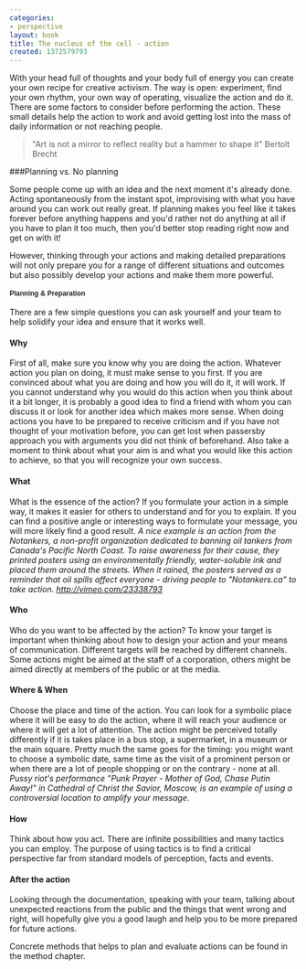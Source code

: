 ```yaml
---
categories:
- perspective
layout: book
title: The nucleus of the cell - action
created: 1372579793
---
```


With your head full of thoughts and your body full of energy you can create your own recipe for creative activism. The way is open: experiment, find your own rhythm, your own way of operating, visualize the action and do it. <!--more-->There are some factors to consider before performing the action. These small details help the action to work and avoid getting lost into the mass of daily information or not reaching people.



<blockquote>
"Art is not a mirror to reflect reality but a hammer to shape it"
Bertolt Brecht
</blockquote>

###Planning vs. No planning

<p>Some people come up with an idea and the next moment it's already done. Acting spontaneously from the instant spot, improvising with what you have around you can work out really great. If planning makes you feel like it takes forever before anything happens and you'd rather not do anything at all if you have to plan it too much, then you'd better stop reading right now and get on with it!</p>
<p>However, thinking through your actions and making detailed preparations will not only prepare you for a range of different situations and outcomes but also possibly develop your actions and make them more powerful.</p>
<h3 style="margin: 0px 0px 10px; padding: 0px; border: 0px none; font-family: &quot;Helvetica Neue&quot;,Helvetica,Arial,sans-serif; line-height: 20px; font-size: 13.6364px; vertical-align: baseline; color: rgb(59, 59, 59);"><strong style="color: rgb(34, 34, 34); font-family: Arial, Verdana, sans-serif; font-size: 12px;">Planning &amp; Preparation</strong></h3>
<p>There are a few simple questions you can ask yourself and your team to help solidify your idea and ensure that it works well.</p>
<h4 class="western"><strong>Why</strong></h4>
<p>First of all, make sure you know why you are doing the action. Whatever action you plan on doing, it must make sense to you first. If you are convinced about what you are doing and how you will do it, it will work. If you cannot understand why you would do this action when you think about it a bit longer, it is probably a good idea to find a friend with whom you can discuss it or look for another idea which makes more sense. When doing actions you have to be prepared to receive criticism and if you have not thought of your motivation before, you can get lost when passersby approach you with arguments you did not think of beforehand. Also take a moment to think about what your aim is and what you would like this action to achieve, so that you will recognize your own success.</p>
<h4 class="western"><strong>What</strong></h4>
<p>What is the essence of the action? If you formulate your action in a simple way, it makes it easier for others to understand and for you to explain. If you can find a positive angle or interesting ways to formulate your message, you will more likely find a good result.<em> A nice example is an action from the Notankers, a non-profit organization dedicated to banning oil tankers from Canada's Pacific North Coast. To raise awareness for their cause, they printed posters using an environmentally friendly, water-soluble ink and placed them around the streets. When it rained, the posters served as a reminder that oil spills affect everyone - driving people to "Notankers.ca" to take action. <a href="http://vimeo.com/23338793">http://vimeo.com/23338793</a></em></p>
<h4 class="western"><strong>Who</strong></h4>
<p>Who do you want to be affected by the action? To know your target is important when thinking about how to design your action and your means of communication. Different targets will be reached by different channels. Some actions might be aimed at the staff of a corporation, others might be aimed directly at members of the public or at the media.</p>
<h4 class="western"><strong>Where &amp; When</strong></h4>
<p>Choose the place and time of the action. You can look for a symbolic place where it will be easy to do the action, where it will reach your audience or where it will get a lot of attention. The action might be perceived totally differently if it is takes place in a bus stop, a supermarket, in a museum or the main square. Pretty much the same goes for the timing: you might want to choose a symbolic date, same time as the visit of a prominent person or when there are a lot of people shopping or on the contrary - none at all. <em>Pussy riot's performance "Punk Prayer - Mother of God, Chase Putin Away!" in Cathedral of Christ the Savior, Moscow, is an example of using a controversial location to amplify your message</em>.</p>
<h4 class="western"><strong>How</strong></h4>
<p>Think about how you act. There are infinite possibilities and many tactics you can employ. The purpose of using tactics is to find a critical perspective far from standard models of perception, facts and events.</p>
<h4><strong>After the action</strong></h4>
<p>Looking through the documentation, speaking with your team, talking about unexpected reactions from the public and the things that went wrong and right, will hopefully give you a good laugh and help you to be more prepared for future actions.</p>
<p>Concrete methods that helps to plan and evaluate actions can be found in the method chapter.</p>
